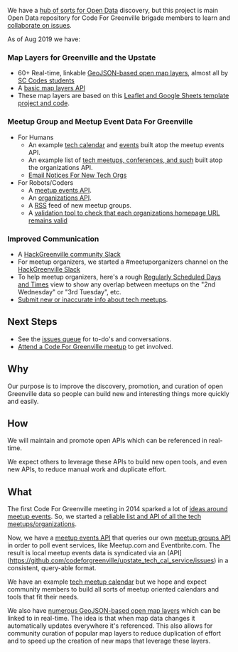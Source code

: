 We have a [hub of sorts for Open Data](https://data.openupstate.org) discovery, but this project is main Open Data repository for Code For Greenville brigade members to learn and [collaborate on issues](https://github.com/codeforgreenville/OpenData/issues).

As of Aug 2019 we have:

### Map Layers for Greenville and the Upstate
* 60+ Real-time, linkable [GeoJSON-based open map layers](https://data.openupstate.org/map-layers), almost all by [SC Codes students](https://sccodes.org)
* A [basic map layers API](https://github.com/codeforgreenville/OpenData/issues/17)
* These map layers are based on this [Leaflet and Google Sheets template project and code](https://github.com/codeforgreenville/leaflet-google-sheets-template).

### Meetup Group and Meetup Event Data For Greenville
* For Humans
    - An example [tech calendar](https://hackgreenville.com/calendar) and [events](https://hackgreenville.com/events) built atop the meetup events API.
    - An example list of [tech meetups, conferences, and such](https://hackgreenville.com/orgs) built atop the organizations API.
    - [Email Notices For New Tech Orgs](http://codeforgreenville.us10.list-manage.com/subscribe?u=72f49b95543b434d24de7f27f&id=0ff96bdd44)
* For Robots/Coders
    - A [meetup events API](https://github.com/codeforgreenville/upstate_tech_cal_service/issues).
    - An [organizations API](https://github.com/codeforgreenville/OpenData/issues/17).
    - A [RSS](https://data.openupstate.org/organizations/all/feed) feed of new meetup groups.
    - A [validation tool to check that each organizations homepage URL remains valid](https://github.com/codeforgreenville/OpenData/wiki/Meeting-Notes-2016.04.26)

### Improved Communication
* A [HackGreenville community Slack](https://hackgreenville.com/join-slack)
* For meetup organizers, we started a #meetuporganizers channel on the [HackGreenville Slack](https://hackgreenville.com/join-slack)
* To help meetup organizers, here's a rough [Regularly Scheduled Days and Times](https://data.openupstate.org/greenville-meetup-scheduling) view to show any overlap between meetups on the "2nd Wednesday" or "3rd Tuesday", etc.
* [Submit new or inaccurate info about tech meetups](https://github.com/codeforgreenville/OpenData/issues/18).

## Next Steps

* See the [issues queue](https://github.com/codeforgreenville/OpenData/issues) for to-do's and conversations.
* [Attend a Code For Greenville meetup](https://data.openupstate.org/organization/code-for-greenville) to get involved.

## Why

Our purpose is to improve the discovery, promotion, and curation of open Greenville data so people can build new and interesting things more quickly and easily.

## How

We will maintain and promote open APIs which can be referenced in real-time.

We expect others to leverage these APIs to build new open tools, and even new APIs, to reduce manual work and duplicate effort.

## What

The first Code For Greenville meeting in 2014 sparked a lot of [ideas around meetup events](https://github.com/codeforgreenville/OpenData/wiki/Meeting-Notes-2014.06.23). So, we started a [reliable list and API of all the tech meetups/organizations](https://data.openupstate.org/organizations).

Now, we have a [meetup events API](https://github.com/codeforgreenville/upstate_tech_cal_service/issues) that queries our own [meetup groups API](https://github.com/codeforgreenville/OpenData/issues/17) in order to poll event services, like Meetup.com and Eventbrite.com. The result is local meetup events data is syndicated via an (API](https://github.com/codeforgreenville/upstate_tech_cal_service/issues) in a consistent, query-able format. 

We have an example [tech meetup calendar](https://hackgreenville.com/calendar) but we hope and expect community members to build all sorts of meetup oriented calendars and tools that fit their needs.

We also have [numerous GeoJSON-based open map layers](https://data.openupstate.org/map-layers) which can be linked to in real-time. The idea is that when map data changes it automatically updates everywhere it's referenced.  This also allows for community curation of popular map layers to reduce duplication of effort and to speed up the creation of new maps that leverage these layers.
